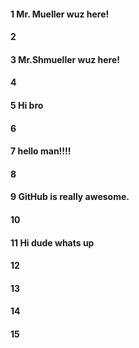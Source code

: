 #### 1 Mr. Mueller wuz here!
#### 2
#### 3 Mr.Shmueller wuz here!
#### 4
#### 5 Hi bro
#### 6
#### 7 hello man!!!!
#### 8
#### 9 GitHub is really awesome.
#### 10
#### 11 Hi dude whats up 
#### 12
#### 13
#### 14
#### 15